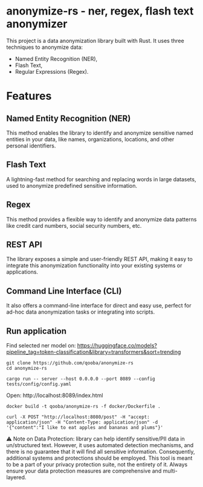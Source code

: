 # anonymize-rs - ner, regex, flash text anonymizer

This project is a data anonymization library built with Rust. 
It uses three techniques to anonymize data: 
* Named Entity Recognition (NER), 
* Flash Text, 
* Regular Expressions (Regex). 


# Features

## Named Entity Recognition (NER) 

This method enables the library to identify and anonymize sensitive named entities in your data, like names, organizations, locations, and other personal identifiers.

## Flash Text 

A lightning-fast method for searching and replacing words in large datasets, used to anonymize predefined sensitive information.

## Regex

This method provides a flexible way to identify and anonymize data patterns like credit card numbers, social security numbers, etc.

## REST API

The library exposes a simple and user-friendly REST API, making it easy to integrate this anonymization functionality into your existing systems or applications.

## Command Line Interface (CLI)

It also offers a command-line interface for direct and easy use, perfect for ad-hoc data anonymization tasks or integrating into scripts.

## Run application

Find selected ner model on:
https://huggingface.co/models?pipeline_tag=token-classification&library=transformers&sort=trending

```
git clone https://github.com/qooba/anonymize-rs
cd anonymize-rs

cargo run -- server --host 0.0.0.0 --port 8089 --config tests/config/config.yaml
```

Open: http://localhost:8089/index.html

```
docker build -t qooba/anonymize-rs -f docker/Dockerfile .
```

```
curl -X POST "http://localhost:8080/post" -H "accept: application/json" -H "Content-Type: application/json" -d '{"content":"I like to eat apples and bananas and plums"}'
```

⚠️ Note on Data Protection: library can help identify sensitive/PII data in un/structured text. However, it uses automated detection mechanisms, and there is no guarantee that it will find all sensitive information. Consequently, additional systems and protections should be employed. This tool is meant to be a part of your privacy protection suite, not the entirety of it. Always ensure your data protection measures are comprehensive and multi-layered.
